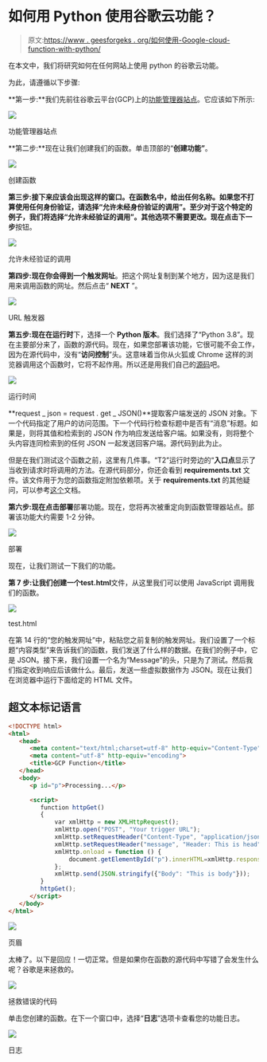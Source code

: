 # 如何用 Python 使用谷歌云功能？

> 原文:[https://www . geesforgeks . org/如何使用-Google-cloud-function-with-python/](https://www.geeksforgeeks.org/how-to-use-google-cloud-function-with-python/)

在本文中，我们将研究如何在任何网站上使用 python 的谷歌云功能。

为此，请遵循以下步骤:

**第一步:**我们先前往谷歌云平台(GCP)上的[功能管理器站点](https://console.cloud.google.com/functions/list)。它应该如下所示:

![](img/2a4c3c28d75b8a286645a313062d7a38.png)

功能管理器站点

**第二步:**现在让我们创建我们的函数。单击顶部的“**创建功能”**。

![](img/a81908efbf234332df9ae4a23958922e.png)

创建函数

**第三步:**接下来应该会出现这样的窗口。在函数名中，给出任何名称。如果您不打算使用任何身份验证，请选择“**允许未经身份验证的调用**”。至少对于这个特定的例子，我们将选择“**允许未经验证的调用**”。其他选项不需要更改。现在点击**下一步**按钮。

![](img/8ebcfdb1a8e43b87212629ded4e8a7bd.png)

允许未经验证的调用

**第四步:**现在你会得到一个**触发网址**。把这个网址复制到某个地方，因为这是我们用来调用函数的网址。然后点击“ **NEXT** ”。

![](img/7ceed75e296d094e484c7150585cfe80.png)

URL 触发器

**第五步:**现在在**运行时**下，选择一个 **Python 版本**。我们选择了“Python 3.8”。现在主要部分来了，函数的源代码。现在，如果您部署该功能，它很可能不会工作，因为在源代码中，没有“**访问控制**”头。这意味着当你从火狐或 Chrome 这样的浏览器调用这个函数时，它将不起作用。所以还是用我们自己的[源码](https://drive.google.com/file/d/1BokVM_P7uvBA4OCTjzkR_qd1mx9ZEUho/view?usp=sharing)吧。

![](img/1a125db75e225a98f2a532a4fe0ed38d.png)

运行时间

**request _ json = request . get _ JSON()**提取客户端发送的 JSON 对象。下一个代码指定了用户的访问范围。下一个代码行检查标题中是否有“消息”标题。如果是，则将其值和检索到的 JSON 作为响应发送给客户端。如果没有，则将整个头内容连同检索到的任何 JSON 一起发送回客户端。源代码到此为止。

但是在我们测试这个函数之前，这里有几件事。“T2”运行时旁边的“**入口点**显示了当收到请求时将调用的方法。在源代码部分，你还会看到 **requirements.txt** 文件。该文件用于为您的函数指定附加依赖项。关于 **requirements.txt** 的其他疑问，可以参考[这个](https://cloud.google.com/functions/docs/writing/specifying-dependencies-python)文档。

**第六步:**现在点击**部署**部署功能。现在，您将再次被重定向到函数管理器站点。部署该功能大约需要 1-2 分钟。

![](img/a380c86fc88e586a59d8a5c45dd5b452.png)

部署

现在，让我们测试一下我们的功能。

**第 7 步:**让我们创建一个**test.html**文件，从这里我们可以使用 JavaScript 调用我们的函数。

![](img/5920316e7f68b8109e1256690feb513a.png)

test.html

在第 14 行的“您的触发网址”中，粘贴您之前复制的触发网址。我们设置了一个标题“内容类型”来告诉我们的函数，我们发送了什么样的数据。在我们的例子中，它是 JSON。接下来，我们设置一个名为“Message”的头，只是为了测试。然后我们指定收到响应后该做什么。最后，发送一些虚拟数据作为 JSON。现在让我们在浏览器中运行下面给定的 HTML 文件。

## 超文本标记语言

```html
<!DOCTYPE html>
<html>
   <head>
      <meta content="text/html;charset=utf-8" http-equiv="Content-Type">
      <meta content="utf-8" http-equiv="encoding">
      <title>GCP Function</title>
   </head>
   <body>
      <p id="p">Processing...</p>

      <script>
         function httpGet()
         {
             var xmlHttp = new XMLHttpRequest();
             xmlHttp.open("POST", "Your trigger URL");
             xmlHttp.setRequestHeader("Content-Type", "application/json;charset=UTF-8");
             xmlHttp.setRequestHeader("message", "Header: This is head");
             xmlHttp.onload = function () {
                 document.getElementById("p").innerHTML=xmlHttp.responseText;
             };
             xmlHttp.send(JSON.stringify({"Body": "This is body"}));
         }
         httpGet();
      </script>
   </body>
</html>
```

![](img/604b893bc144e49f2e404a0c871004ce.png)

页眉

太棒了。以下是回应！一切正常。但是如果你在函数的源代码中写错了会发生什么呢？谷歌是来拯救的。

![](img/a380c86fc88e586a59d8a5c45dd5b452.png)

拯救错误的代码

单击您创建的函数。在下一个窗口中，选择“**日志**”选项卡查看您的功能日志。

![](img/1afb0464190f67097599e55ad40b171e.png)

日志